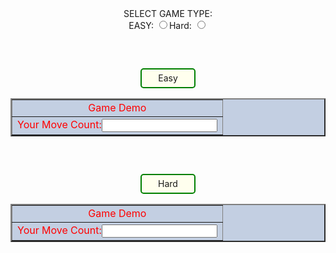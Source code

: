 

<head>
 <meta charset="utf-8" />
 <title></title>
 <style>
#button {
    width: 6em;
    border: 2px solid green;
    background: #ffe;
    border-radius: 5px;
}
.game_tt
{
 background: #c3cfe2;
 color: red;
}
a {
    display: block;
    width: 100%;
    line-height: 2em;
    text-align: center;
    text-decoration: none;
    border-radius: 5px;
}
a:hover
{
    background: #eff;
}
p {
  text-align: center;
  font-size: 60px;
}
</style><script type="text/javascript">
 window.onload = function() {
    document.getElementById('Easy').style.display = 'none';
    document.getElementById('Hard').style.display = 'none';
      document.getElementById('demo').style.display = 'block';
}
function yesnoCheck() {
    if (document.getElementById('yesCheck').checked) {
        document.getElementById('Easy').style.display = 'block';
        document.getElementById('Hard').style.display = 'none';
    } 
    else if(document.getElementById('yesCheck1').checked) {
        document.getElementById('Hard').style.display = 'block';
        document.getElementById('Easy').style.display = 'none';
   }
}

</script>

</head>
<body>

<center>
SELECT GAME TYPE:<br>
EASY:
<input type="radio" onclick="javascript:yesnoCheck();" name="yesno" id="yesCheck" />Hard:
<input type="radio" onclick="javascript:yesnoCheck();" name="yesno" id="yesCheck1"/>
<br>
<div id="Easy">
<form name=Easymove>
<table border=2 cellpadding=2 cellspacing=2 Class=game_tt >
<p id="demo"></p>

<tr>
<td colspan=4 align=center>Game Demo</td>
</tr> 
<SCRIPT LANGUAGE="javascript">
    sx = 3; sy = 3;
  var deadline = new Date().getTime();
 var deadline = new Date(Date.now() + (15 * 60 * 1000));
 var x = setInterval(function() {
var now = new Date().getTime();
var t = deadline - now;
var days = Math.floor(t / (1000 * 60 * 60 * 24));
var hours = Math.floor((t%(1000 * 60 * 60 * 24))/(1000 * 60 * 60));
var minutes = Math.floor((t % (1000 * 60 * 60)) / (1000 * 60));
var seconds = Math.floor((t % (1000 * 60)) / 1000);
document.getElementById("demo").innerHTML = days + "d " 
+ hours + "h " + minutes + "m " + seconds + "s ";
    if (t < 0) {
        clearInterval(x);
        document.getElementById("demo").innerHTML = "TimeEXPIRED!Tryagain***ji";
    }
}, 1000);
    for (y = 0; y < 4; y++) 
    {
        document.write('<tr>');
        for (x = 0; x < 4; x++) {
            document.write('<td><tt><input type=button value="   " ');
            document.write('onclick="move(' + x + ',' + y + ');"></tt></td>');
        }
        document.write('</tr>');
        }
   
    function move(x, y) {
        ax = Math.abs(sx - x);
        ay = Math.abs(sy - y);
        if (((ax * ay) == 0) && ((ax + ay) == 1) && (document.getElementById("demo").innerHTML != "TimeEXPIRED!Tryagain***ji")) {
            f = document.Easymove;
            f.elements[4 * sy + sx].value = f.elements[4 * y + x].value;
            f.elements[4 * y + x].value = "   ";
            sx = x; sy = y;
            f.msg.value++;
            if (document.Easymove.elements[0].value == "A" && document.Easymove.elements[1].value == "B" && document.Easymove.elements[2].value == "C"
                && document.Easymove.elements[3].value == "D" && document.Easymove.elements[4].value == "E" && document.Easymove.elements[5].value == "F"
               && document.Easymove.elements[6].value == "G" && document.Easymove.elements[7].value == "H" && document.Easymove.elements[8].value == "I"
                && document.Easymove.elements[9].value == "J" && document.Easymove.elements[10].value == "K" && document.Easymove.elements[11].value == "L"
                && document.Easymove.elements[12].value == "M" && document.Easymove.elements[13].value == "N" && document.Easymove.elements[14].value == "O" )
             {
                alert("Game finished Sucessfully");
                
            }
        }
    }
    function rndize() {
        alpha = "ABCDEFGHIJKLMNO ";
        for (i = 0; i < 16; i++) {
            x = 0;
            y = 0;
            while (document.Easymove.elements[4 * y + x].value != "   ") {
                x = Math.floor(Math.random() * 4);
                y = Math.floor(Math.random() * 4);
            }
            document.Easymove.elements[4 * y + x].value = alpha.substring(i, i + 1);
        }
        sx = x;
        sy = y;  
 }
    rndize();
</script>
 
<tr>
<td colspan=4 align=center>Your Move Count:<input type=text size=20 name=msg></td>
</tr>

<div id="button"><a>Easy</a></div>

</table>
</form>
</div>

<div id="Hard">
<form name=pad>
<table border=2 cellpadding=2 cellspacing=2 Class=game_tt>
 <p id="demo_hard"></p>
<tr>
<td colspan=5 align=center>Game Demo</td>
</tr> 

<SCRIPT LANGUAGE="JavaScript">
 bx = 4; by = 4;

 var deadline = new Date().getTime();
 var deadline = new Date(Date.now() + (15 * 60 * 1000));
 var x = setInterval(function() {
var now = new Date().getTime();
var t = deadline - now;
var days = Math.floor(t / (1000 * 60 * 60 * 24));
var hours = Math.floor((t%(1000 * 60 * 60 * 24))/(1000 * 60 * 60));
var minutes = Math.floor((t % (1000 * 60 * 60)) / (1000 * 60));
var seconds = Math.floor((t % (1000 * 60)) / 1000);
document.getElementById("demo_hard").innerHTML = days + "d " 
+ hours + "h " + minutes + "m " + seconds + "s ";
    if (t < 0) {
        clearInterval(x);
        document.getElementById("demo_hard").innerHTML = "TimeEXPIRED!Tryagain***ji";
    }
}, 1000);
    for (y = 0; y < 5; y++) {
        document.write('<tr>');
        for (x = 0; x < 5; x++) {
            document.write('<td><tt><input type=button value="   " ');
            document.write('onclick="movex(' + x + ',' + y + ');"></tt></td>');
        }
        document.write('</tr>');
        }
    function movex(x, y) {
        ax = Math.abs(bx - x);
        ay = Math.abs(by - y);
        if (((ax * ay) == 0) && ((ax + ay) == 1)) {
            f = document.pad;
            f.elements[5 * by + bx].value = f.elements[5 * y + x].value;
            f.elements[5 * y + x].value = "   ";
            bx = x; by = y;
            f.msgeasy.value++;
                           
            {
                alert("Game finished Sucessfully");
                 window.onload = function() {
    document.getElementById('Easy').style.display = 'none';
    document.getElementById('Hard').style.display = 'none';
}          
            }
        }
    }
    function rndizehard() {
        alpha = "ABCDEFGHIJKLMNOPQRSTUVWX ";
        for (i = 0; i < 25; i++) {
            x = 0;
            y = 0;
            while (document.pad.elements[5 * y + x].value != "   ") {
                x = Math.floor(Math.random() * 5);
                y = Math.floor(Math.random() * 5);
            }
            document.pad.elements[5 * y + x].value = alpha.substring(i, i + 1);
        }
        bx = x;
        by = y;
        

    }
    rndizehard();
    
    
</script>
 
<tr>
<td colspan=4 align=center>Your Move Count:<input type=text size=20 name=msgeasy></td>
</tr>

<div id="button"><a>Hard</a></div>

</table>
</form>
</div>


</center>

</body>
</html>
